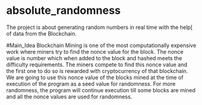 # absolute_randomness
The project is about generating random numbers in real time with the help[ of data from the Blockchain.

#Main_Idea
Blockchain Mining is one of the most computationally expensive work where miners try to find the nonce value for the block. The nonce value is number which when added to the block and hashed meets the difficulty requirements. The miners compete to find this nonce value and the first one to do so is rewarded with cryptocurrency of that blockchain.
We are going to use this nonce value of the blocks mined at the time of execution of the program as a seed value for randomness. For more randomness, the program will continue execution till some blocks are mined and all the nonce values are used for randomness.

